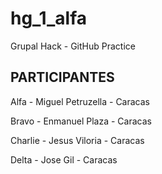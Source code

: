 # hg_1_alfa

Grupal Hack - GitHub Practice

## PARTICIPANTES 

Alfa - Miguel Petruzella - Caracas

Bravo - Enmanuel Plaza - Caracas 

Charlie - Jesus Viloria - Caracas

Delta - Jose Gil - Caracas 
